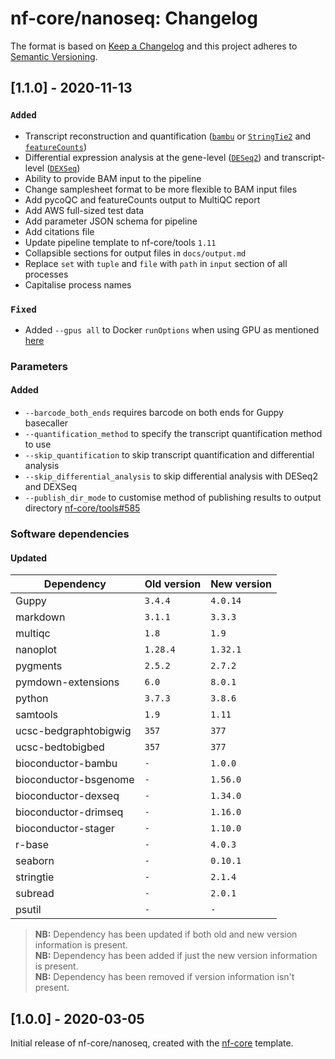 # nf-core/nanoseq: Changelog

The format is based on [Keep a Changelog](https://keepachangelog.com/en/1.0.0/)
and this project adheres to [Semantic Versioning](https://semver.org/spec/v2.0.0.html).

## [1.1.0] - 2020-11-13

### `Added`

* Transcript reconstruction and quantification ([`bambu`](https://github.com/GoekeLab/bambu) or [`StringTie2`](https://ccb.jhu.edu/software/stringtie/) and [`featureCounts`](http://bioinf.wehi.edu.au/featureCounts/))
* Differential expression analysis at the gene-level ([`DESeq2`](https://bioconductor.org/packages/release/bioc/html/DESeq2.html)) and transcript-level ([`DEXSeq`](https://bioconductor.org/packages/release/bioc/html/DEXSeq.html))
* Ability to provide BAM input to the pipeline
* Change samplesheet format to be more flexible to BAM input files
* Add pycoQC and featureCounts output to MultiQC report
* Add AWS full-sized test data
* Add parameter JSON schema for pipeline
* Add citations file
* Update pipeline template to nf-core/tools `1.11`
* Collapsible sections for output files in `docs/output.md`
* Replace `set` with `tuple` and `file` with `path` in `input` section of all processes
* Capitalise process names

### `Fixed`

* Added `--gpus all` to Docker `runOptions` when using GPU as mentioned [here](https://github.com/docker/compose/issues/6691#issuecomment-514429646)

### Parameters

#### Added

* `--barcode_both_ends` requires barcode on both ends for Guppy basecaller
* `--quantification_method` to specify the transcript quantification method to use
* `--skip_quantification` to skip transcript quantification and differential analysis
* `--skip_differential_analysis` to skip differential analysis with DESeq2 and DEXSeq
* `--publish_dir_mode` to customise method of publishing results to output directory [nf-core/tools#585](https://github.com/nf-core/tools/issues/585)

### Software dependencies

#### Updated

| Dependency            | Old version | New version |
|-----------------------|-------------|-------------|
| Guppy                 | `3.4.4`     | `4.0.14`    |
| markdown              | `3.1.1`     | `3.3.3`     |
| multiqc               | `1.8`       | `1.9`       |
| nanoplot              | `1.28.4`    | `1.32.1`    |
| pygments              | `2.5.2`     | `2.7.2`     |
| pymdown-extensions    |  `6.0`      | `8.0.1`     |
| python                | `3.7.3`     | `3.8.6`     |
| samtools              | `1.9`       | `1.11`      |
| ucsc-bedgraphtobigwig | `357`       | `377`       |
| ucsc-bedtobigbed      | `357`       | `377`       |
| bioconductor-bambu    | `-`         | `1.0.0`     |
| bioconductor-bsgenome | `-`         | `1.56.0`    |
| bioconductor-dexseq   | `-`         | `1.34.0`    |
| bioconductor-drimseq  | `-`         | `1.16.0`    |
| bioconductor-stager   | `-`         | `1.10.0`    |
| r-base                | `-`         | `4.0.3`     |
| seaborn               | `-`         | `0.10.1`    |
| stringtie             | `-`         | `2.1.4`     |
| subread               | `-`         | `2.0.1`     |
| psutil                | `-`         | `-`         |

> **NB:** Dependency has been updated if both old and new version information is present.  
> **NB:** Dependency has been added if just the new version information is present.  
> **NB:** Dependency has been removed if version information isn't present.  

## [1.0.0] - 2020-03-05

Initial release of nf-core/nanoseq, created with the [nf-core](http://nf-co.re/) template.

